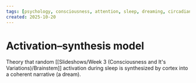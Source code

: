 ```yaml
---
tags: [psychology, consciousness, attention, sleep, dreaming, circadian-rhythms, psychoactive-drugs]
created: 2025-10-20
---
```

# Activation–synthesis model

Theory that random [[Slideshows/Week 3 (Consciousness and It's Variations)/Brainstem]] activation during sleep is synthesized by cortex into a coherent narrative (a dream).
